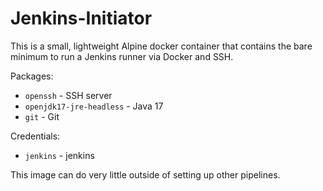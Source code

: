 # Jenkins-Initiator
This is a small, lightweight Alpine docker container that contains the bare minimum to run a Jenkins runner via Docker and SSH.

Packages:
- `openssh` - SSH server
- `openjdk17-jre-headless` - Java 17
- `git` - Git

Credentials:
- `jenkins` - jenkins

This image can do very little outside of setting up other pipelines.